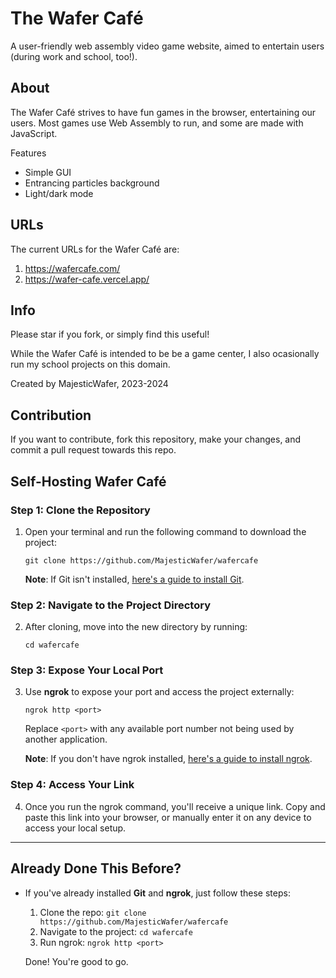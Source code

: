 # The Wafer Café

A user-friendly web assembly video game website, aimed to entertain users (during work and school, too!).

## About

The Wafer Café strives to have fun games in the browser, entertaining our users. Most games use Web Assembly to run, and some are made with JavaScript.

Features
- Simple GUI
- Entrancing particles background
- Light/dark mode

## URLs

The current URLs for the Wafer Café are:

1. https://wafercafe.com/
2. https://wafer-cafe.vercel.app/

## Info

Please star if you fork, or simply find this useful!

While the Wafer Café is intended to be be a game center, I also ocasionally run my school projects on this domain.

Created by MajesticWafer, 2023-2024

## Contribution

If you want to contribute, fork this repository, make your changes, and commit a pull request towards this repo.

## Self-Hosting Wafer Café

### Step 1: Clone the Repository

1. Open your terminal and run the following command to download the project:

   `git clone https://github.com/MajesticWafer/wafercafe`

   **Note**: If Git isn't installed, [here's a guide to install Git](https://git-scm.com/book/en/v2/Getting-Started-Installing-Git).

### Step 2: Navigate to the Project Directory

2. After cloning, move into the new directory by running:

   `cd wafercafe`

### Step 3: Expose Your Local Port

3. Use **ngrok** to expose your port and access the project externally:

   `ngrok http <port>`

   Replace `<port>` with any available port number not being used by another application.

   **Note**: If you don't have ngrok installed, [here's a guide to install ngrok](https://ngrok.com/download).

### Step 4: Access Your Link

4. Once you run the ngrok command, you'll receive a unique link. Copy and paste this link into your browser, or manually enter it on any device to access your local setup.

---

## Already Done This Before?

- If you've already installed **Git** and **ngrok**, just follow these steps:
  
  1. Clone the repo: `git clone https://github.com/MajesticWafer/wafercafe`
  2. Navigate to the project: `cd wafercafe`
  3. Run ngrok: `ngrok http <port>`

  Done! You're good to go.
